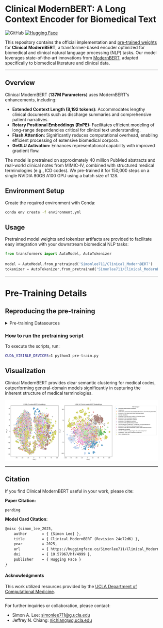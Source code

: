 # Clinical ModernBERT: A Long Context Encoder for Biomedical Text
![GitHub](https://img.shields.io/github/license/Simonlee711/Clinical_ModernBERT)
[![Hugging Face](https://img.shields.io/badge/Hugging%20Face-yellow.svg?logo=smiley)](https://huggingface.co/Simonlee711/Clinical_ModernBERT)

This repository contains the official implementation and [pre-trained weights](https://huggingface.co/Simonlee711/Clinical_ModernBERT) for **Clinical ModernBERT**, a transformer-based encoder optimized for biomedical and clinical natural language processing (NLP) tasks. Our model leverages state-of-the-art innovations from [ModernBERT](https://arxiv.org/abs/2412.13663), adapted specifically to biomedical literature and clinical data.

---

## Overview

Clinical ModernBERT (**137M Parameters**) uses ModernBERT's enhancements, including:

- **Extended Context Length (8,192 tokens):** Accommodates lengthy clinical documents such as discharge summaries and comprehensive patient narratives.
- **Rotary Positional Embeddings (RoPE):** Facilitates efficient modeling of long-range dependencies critical for clinical text understanding.
- **Flash Attention:** Significantly reduces computational overhead, enabling efficient processing of extensive biomedical corpora.
- **GeGLU Activation:** Enhances representational capability with improved gradient flow.

The model is pretrained on approximately 40 million PubMed abstracts and real-world clinical notes from MIMIC-IV, combined with structured medical terminologies (e.g., ICD codes). We pre-trained it for 150,000 steps on a single NVIDIA 80GB A100 GPU using a batch size of 128.

## Environment Setup

Create the required environment with Conda:

```bash
conda env create -f environment.yml
```

## Usage

Pretrained model weights and tokenizer artifacts are provided to facilitate easy integration with your downstream biomedical NLP tasks:

```python
from transformers import AutoModel, AutoTokenizer

model = AutoModel.from_pretrained('Simonlee711/Clinical_ModernBERT')
tokenizer = AutoTokenizer.from_pretrained('Simonlee711/Clinical_ModernBERT')
```

---

# Pre-Training Details

## Reproducing the pre-training

<details>
<summary>Pre-training Datasources</summary>

The data composes of ~13,000,000,000 billion tokens

- **[PubMed Abstracts (up to 2025)](https://ftp.ncbi.nlm.nih.gov/pubmed/baseline/)**  
  Biomedical literature metadata and abstracts from NLM's PubMed baseline. A primary source for pretraining language models on scientific discourse.

- **[MIMIC-IV Note (v2.2)](https://www.physionet.org/content/mimic-iv-note/2.2/)**  
  A de-identified corpus of real-world hospital clinical notes, covering diverse specialties and temporal contexts, suitable for modeling clinical language patterns.

- **[ICD-9/10/11/12 Disease & Procedure Codes](https://www.cms.gov/medicare/coding-billing/icd-10-codes/icd-9-cm-diagnosis-procedure-codes-abbreviated-and-full-code-titles)**  
  Canonical taxonomy for diagnostic and procedural coding across multiple ICD versions, maintained by CMS. These codes offer structured clinical semantics useful for task supervision or embedding learning.

- **[ICD-10-CM Medication Codes](https://www.cdc.gov/nchs/icd/icd-10-cm/files.html)**  
  U.S. Clinical Modification of ICD-10 providing detailed coding for drugs, toxic agents, and pharmacologic categories. Valuable for aligning text spans to standardized medication representations.

The Code Ontologies Pre-training Text Was constructed in the following way: 

``` 
ICD [VERSION] code for [CODE]: [DESCRIPTION] 
```

**Example:**

``` 
ICD 9 code for 250.00: Diabetes mellitus without mention of complication, type II or unspecified type, not stated as uncontrolled.
```

</details>


### How to run the pretraining script

To execute the scripts, run:

```bash
CUDA_VISIBLE_DEVICES=1 python3 pre-train.py
```

## Visualization

Clinical ModernBERT provides clear semantic clustering for medical codes, outperforming general-domain models significantly in capturing the inherent structure of medical terminologies.

![ICD Code Latent Space Visualization](images/final-tsne-side-by-side.png)

---

## Citation

If you find Clinical ModernBERT useful in your work, please cite:

**Paper Citation:**
```
pending
```

**Model Card Citation:**
```latex
@misc {simon_lee_2025,
	author       = { {Simon Lee} },
	title        = { Clinical_ModernBERT (Revision 24e72d6) },
	year         = 2025,
	url          = { https://huggingface.co/Simonlee711/Clinical_ModernBERT },
	doi          = { 10.57967/hf/4999 },
	publisher    = { Hugging Face }
}
```

#### Acknowledgments

This work utilized resources provided by the [UCLA Department of Computational Medicine](https://compmed.ucla.edu/).

---

For further inquiries or collaboration, please contact:
- Simon A. Lee: [simonlee711@g.ucla.edu](mailto:simonlee711@g.ucla.edu)
- Jeffrey N. Chiang: [njchiang@g.ucla.edu](mailto:njchiang@g.ucla.edu)
